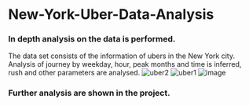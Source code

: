 # New-York-Uber-Data-Analysis
### In depth analysis on the data is performed.
The data set consists of the information of ubers in the New York city.
Analysis of journey by weekday, hour, peak months and time is inferred, rush and other parameters are analysed.
![uber2](https://user-images.githubusercontent.com/58543237/145616899-5f6adb61-774b-46e8-906a-b5b5e9aa0087.JPG)
![uber1](https://user-images.githubusercontent.com/58543237/145616932-6c9ce1a8-1962-4646-b05c-aac4eae9049b.JPG)
![image](https://user-images.githubusercontent.com/58543237/145617039-f6cdb0b9-c62e-40d5-9732-f29f375a48b4.png)
### Further analysis are shown in the project.

